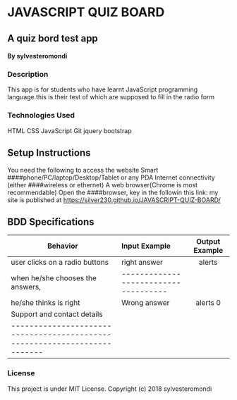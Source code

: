 # JAVASCRIPT QUIZ BOARD
##  A quiz bord test app
#### By sylvesteromondi

### Description
This app is for students who have learnt JavaScript programming language.this is their test of which are supposed to fill in the radio form
### Technologies Used
HTML
CSS
JavaScript
Git
jquery
bootstrap

## Setup Instructions
You need the following to access the website Smart ####phone/PC/laptop/Desktop/Tablet or any PDA Internet connectivity (either ####wireless or ethernet) A web browser(Chrome is most recommendable) Open the ####browser, key in the followin this link: my site is published at   https://silver230.github.io/JAVASCRIPT-QUIZ-BOARD/

## BDD Specifications
|Behavior	              | Input Example	      |Output Example|
|-----------------------|:--------------------|:------------------------:|
user clicks on a radio buttons    | right answer            | alerts  |  12marks                           |                                   |
when he/she chooses the answers,  |------------------------------------|
he/she thinks is right            |Wrong answer             | alerts 0 | marks                             |-------------------------------------|
Support and contact details       |                                      |
-------------------------------------------------------------------------|

### License
This project is under MIT License. Copyright (c) 2018 sylvesteromondi
